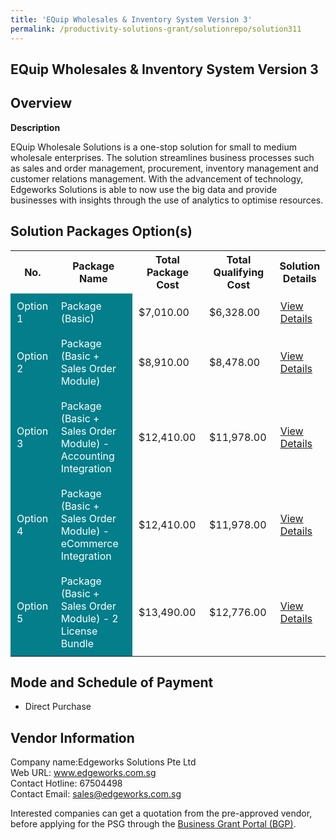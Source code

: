 ```yaml
---
title: 'EQuip Wholesales & Inventory System Version 3'
permalink: /productivity-solutions-grant/solutionrepo/solution311
---
```


## EQuip Wholesales & Inventory System Version 3

## Overview

**Description**

EQuip Wholesale Solutions is a one-stop solution for small to medium wholesale enterprises. The solution streamlines business processes such as sales and order management, procurement, inventory management and customer relations management. With the advancement of technology, Edgeworks Solutions is able to now use the big data and provide businesses with insights through the use of analytics to optimise resources.

## Solution Packages Option(s)

<table>
<tr>
<th><b>No.</b></th>
<th><b>Package Name</b></th>
<th><b>Total Package Cost</b></th>
<th><b>Total Qualifying Cost</b></th>
<th><b>Solution Details</b></th>
</tr>
<tr>
<td style='padding: 10px; background-color: #037E8A; color: #FFFFFF;'>Option 1</td>
<td style='padding: 10px; background-color: #037E8A; color: #FFFFFF;'>Package (Basic)</td>
<td style='padding: 10px;'>$7,010.00</td>
<td style='padding: 10px;'>$6,328.00</td>
<td style='padding: 10px;'><a href='/images/psg/Edgeworks_Desensitised_Annex_3_Part_1.pdf' target='_blank'>View Details</a></td>
</tr>
<tr>
<td style='padding: 10px; background-color: #037E8A; color: #FFFFFF;'>Option 2</td>
<td style='padding: 10px; background-color: #037E8A; color: #FFFFFF;'>Package (Basic + Sales Order Module)</td>
<td style='padding: 10px;'>$8,910.00</td>
<td style='padding: 10px;'>$8,478.00</td>
<td style='padding: 10px;'><a href='/images/psg/Edgeworks_Desensitised_Annex_3_Part_2.pdf' target='_blank'>View Details</a></td>
</tr>
<tr>
<td style='padding: 10px; background-color: #037E8A; color: #FFFFFF;'>Option 3</td>
<td style='padding: 10px; background-color: #037E8A; color: #FFFFFF;'>Package (Basic + Sales Order Module) - Accounting Integration</td>
<td style='padding: 10px;'>$12,410.00</td>
<td style='padding: 10px;'>$11,978.00</td>
<td style='padding: 10px;'><a href='/images/psg/Edgeworks_Desensitised_Annex_3_Part_3.pdf' target='_blank'>View Details</a></td>
</tr>
<tr>
<td style='padding: 10px; background-color: #037E8A; color: #FFFFFF;'>Option 4</td>
<td style='padding: 10px; background-color: #037E8A; color: #FFFFFF;'>Package (Basic + Sales Order Module) - eCommerce Integration</td>
<td style='padding: 10px;'>$12,410.00</td>
<td style='padding: 10px;'>$11,978.00</td>
<td style='padding: 10px;'><a href='/images/psg/Edgeworks_Desensitised_Annex_3_Part_4.pdf' target='_blank'>View Details</a></td>
</tr>
<tr>
<td style='padding: 10px; background-color: #037E8A; color: #FFFFFF;'>Option 5</td>
<td style='padding: 10px; background-color: #037E8A; color: #FFFFFF;'>Package (Basic + Sales Order Module) - 2 License Bundle</td>
<td style='padding: 10px;'>$13,490.00</td>
<td style='padding: 10px;'>$12,776.00</td>
<td style='padding: 10px;'><a href='/images/psg/Edgeworks_Desensitised_Annex_3_Part_5.pdf' target='_blank'>View Details</a></td>
</tr>
</table>

## Mode and Schedule of Payment

 - Direct Purchase

## Vendor Information

 Company name:Edgeworks Solutions Pte Ltd<br>Web URL: www.edgeworks.com.sg <br>Contact Hotline: 67504498 <br>Contact Email: sales@edgeworks.com.sg 

Interested companies can get a quotation from the pre-approved vendor, before applying for the PSG through the <a href='https://www.businessgrants.gov.sg/' target='_blank' rel='noopener'>Business Grant Portal (BGP)</a>.

<script src="/jquery/resize-tables.js"></script>
